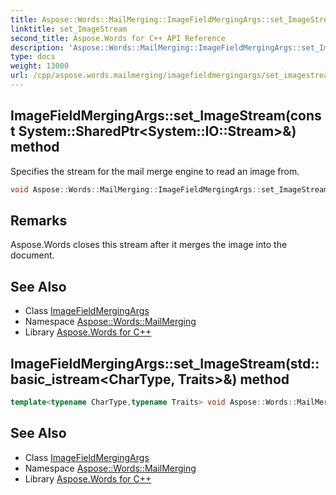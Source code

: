 ```yaml
---
title: Aspose::Words::MailMerging::ImageFieldMergingArgs::set_ImageStream method
linktitle: set_ImageStream
second_title: Aspose.Words for C++ API Reference
description: 'Aspose::Words::MailMerging::ImageFieldMergingArgs::set_ImageStream method. Specifies the stream for the mail merge engine to read an image from in C++.'
type: docs
weight: 13000
url: /cpp/aspose.words.mailmerging/imagefieldmergingargs/set_imagestream/
---
```

## ImageFieldMergingArgs::set_ImageStream(const System::SharedPtr\<System::IO::Stream\>\&) method


Specifies the stream for the mail merge engine to read an image from.

```cpp
void Aspose::Words::MailMerging::ImageFieldMergingArgs::set_ImageStream(const System::SharedPtr<System::IO::Stream> &value)
```

## Remarks


Aspose.Words closes this stream after it merges the image into the document. 
## See Also

* Class [ImageFieldMergingArgs](../)
* Namespace [Aspose::Words::MailMerging](../../)
* Library [Aspose.Words for C++](../../../)
## ImageFieldMergingArgs::set_ImageStream(std::basic_istream\<CharType, Traits\>\&) method




```cpp
template<typename CharType,typename Traits> void Aspose::Words::MailMerging::ImageFieldMergingArgs::set_ImageStream(std::basic_istream<CharType, Traits> &value)
```

## See Also

* Class [ImageFieldMergingArgs](../)
* Namespace [Aspose::Words::MailMerging](../../)
* Library [Aspose.Words for C++](../../../)
